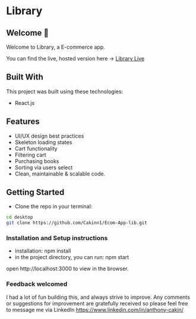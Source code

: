 # Library

## Welcome 👋

Welcome to Library, a E-commerce app.

You can find the live, hosted version here → [Library Live](https://ecom-app-lib.vercel.app/)

## Built With

This project was built using these technologies:

- React.js

## Features


- UI/UX design best practices
- Skeleton loading states
- Cart functionality
- Filtering cart
- Purchasing books
- Sorting via users select
- Clean, maintainable & scalable code.

## Getting Started

- Clone the repo in your terminal:
```bash
cd desktop
git clone https://github.com/Cakinn1/Ecom-App-lib.git
```

### Installation and Setup instructions

- installation: npm install
- in the project directory, you can run: npm start

open http://localhost:3000 to view in the browser.

### Feedback welcomed

I had a lot of fun building this, and always strive to improve. Any comments or suggestions for improvement are gratefully received so please feel free to message me via LinkedIn https://www.linkedin.com/in/anthony-cakin/
